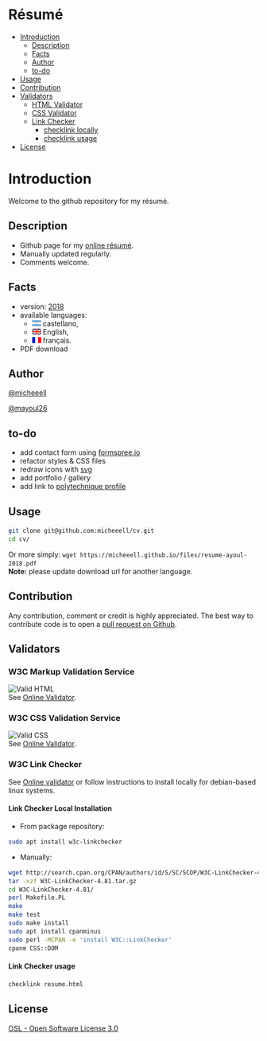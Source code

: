 Résumé
======

  + [Introduction](#introduction)
    + [Description](#description)
    + [Facts](#facts)
    + [Author](#author)
    + [to-do](#to-do)
  + [Usage](#usage)
  + [Contribution](#contribution)
  + [Validators](#validators)
    + [HTML Validator](#markup-validator)
    + [CSS Validator](#css-validator)
    + [Link Checker](#link-checker)
      + [checklink locally](#checklink-local)
      + [checklink usage](#checklink-usage)
  + [License](#license)

# Introduction
<a name="introduction"></a>
Welcome to the github repository for my résumé.

## Description ##
<a name="description"></a>
- Github page for my [online résumé](https://micheeell.github.io/cv/resume.html).
- Manually updated regularly.
- Comments welcome.

## Facts ##
<a name="facts"></a>
- version: [2018](https://github.com/micheeell/cv/tree/v2018)
- available languages:<br>
    - ![bandera argentina](./files/flag_ar.png) castellano,<br>
    - ![English flag](./files/flag_en.png) English,<br>
    - ![drapeau français](./files/flag_fr.png) français.
- PDF download

## Author ##
<a name="author"></a>
[@micheeell](https://twitter.com/micheeell)

[@mayoul26](https://twitter.com/mayoul26)

## to-do ##
<a name="to-do"></a>

- add contact form using [formspree.io](formspree.io)
- refactor styles & CSS files
- redraw icons with [svg](https://en.wikipedia.org/wiki/Scalable_Vector_Graphics)
- add portfolio / gallery
- add link to [polytechnique profile](https://ax.polytechnique.org/person/michael-ayoul/40834)


## Usage ##
<a name="usage"></a>

```bash
git clone git@github.com:micheeell/cv.git
cd cv/
```
Or more simply: `wget https://micheeell.github.io/files/resume-ayoul-2018.pdf`<br>
**Note:** please update download url for another language.

## Contribution ##
<a name="contribution"></a>
Any contribution, comment or credit is highly appreciated. The best way to contribute code is to open a [pull request on Github](https://help.github.com/articles/using-pull-requests).


## Validators ##
<a name="validators"></a>

### W3C Markup Validation Service ###
<a name="markup-validator"></a>

![Valid HTML](https://www.w3.org/Icons/WWW/w3c_home_nb.png)<br>
See [Online Validator](https://validator.w3.org/).

### W3C CSS Validation Service ###
<a name="css-validator"></a>

![Valid CSS](https://www.w3.org/Icons/valid-css.png)<br>
See [Online Validator](http://jigsaw.w3.org/css-validator/validator).


### W3C Link Checker ###
<a name="link-checker"></a>

See [Online validator](https://validator.w3.org/checklink) or follow instructions to install locally for debian-based linux systems.

#### Link Checker Local Installation ####
<a name="checklink-local"></a>

- From package repository:
```bash
sudo apt install w3c-linkchecker
```

- Manually:
```bash
wget http://search.cpan.org/CPAN/authors/id/S/SC/SCOP/W3C-LinkChecker-4.81.tar.gz
tar -xzf W3C-LinkChecker-4.81.tar.gz
cd W3C-LinkChecker-4.81/
perl Makefile.PL
make
make test
sudo make install
sudo apt install cpanminus
sudo perl -MCPAN -e 'install W3C::LinkChecker'
cpanm CSS::DOM
```

#### Link Checker usage ####
<a name="checklink-usage"></a>

```bash
checklink resume.html
```


License
---
<a name="license"></a>
[OSL - Open Software License 3.0](http://opensource.org/licenses/osl-3.0.php)
